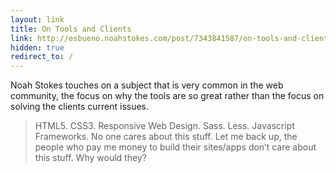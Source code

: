 ```yaml
---
layout: link
title: On Tools and Clients
link: http://esbueno.noahstokes.com/post/7343841587/on-tools-and-clients
hidden: true
redirect_to: / 
---
```


Noah Stokes touches on a subject that is very common in the web
community, the focus on why the tools are so great rather than the focus
on solving the clients current issues.

> HTML5. CSS3. Responsive Web Design. Sass. Less. Javascript Frameworks.
> No one cares about this stuff. Let me back up, the people who pay me
> money to build their sites/apps don’t care about this stuff. Why would
> they?
